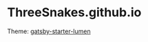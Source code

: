 # ThreeSnakes.github.io

Theme: [gatsby-starter-lumen]("https://github.com/alxshelepenok/gatsby-starter-lumen)
